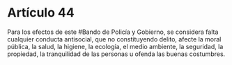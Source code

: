 # Artículo 44

Para los efectos de este #Bando de Policía y Gobierno, se considera falta cualquier conducta antisocial, que no constituyendo delito, afecte la moral pública, la salud, la higiene, la ecología, el medio ambiente, la seguridad, la propiedad, la tranquilidad de las personas u ofenda las buenas costumbres.
